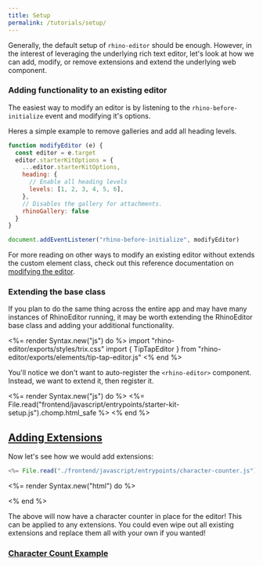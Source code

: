 ```yaml
---
title: Setup
permalink: /tutorials/setup/
---
```


Generally, the default setup of `rhino-editor` should be
enough. However, in the interest of leveraging the
underlying rich text editor, let's look at how we can
add, modify, or remove extensions and extend the underlying
web component.

### Adding functionality to an existing editor

The easiest way to modify an editor is by listening to the `rhino-before-initialize` event
and modifying it's options.

Heres a simple example to remove galleries and add all heading levels.

```js
function modifyEditor (e) {
  const editor = e.target
  editor.starterKitOptions = {
    ...editor.starterKitOptions,
    heading: {
      // Enable all heading levels
      levels: [1, 2, 3, 4, 5, 6],
    },
    // Disables the gallery for attachments.
    rhinoGallery: false
  }
}

document.addEventListener("rhino-before-initialize", modifyEditor)
```

For more reading on other ways to modify an existing editor without extends the custom
element class, check out this reference documentation on [modifying the editor](/references/modifying-the-editor).


### Extending the base class

If you plan to do the same thing across the entire app and may have many instances of
RhinoEditor running, it may be worth extending
the RhinoEditor base class and adding your additional functionality.

<%= render Syntax.new("js") do %>
import "rhino-editor/exports/styles/trix.css"
import { TipTapEditor } from "rhino-editor/exports/elements/tip-tap-editor.js"
<% end %>

You'll notice we don't want to auto-register the
`<rhino-editor>` component. Instead, we want to extend it,
then register it.

<%= render Syntax.new("js") do %>
<%= File.read("frontend/javascript/entrypoints/starter-kit-setup.js").chomp.html_safe %>
<% end %>

<script type="module" data-turbo-track="reload" src="<%= asset_path "javascript/entrypoints/starter-kit-setup.js" %>" defer></script>

<my-editor></my-editor>

<h2 id="adding-extensions">
  <a href="#adding-extensions">
    Adding Extensions
  </a>
</h2>

Now let's see how we would add extensions:

```js
<%= File.read("./frontend/javascript/entrypoints/character-counter.js").chomp.html_safe %>
```

<%= render Syntax.new("html") do %>
<!-- index.html -->
<extended-rhino-editor></extended-rhino-editor>
<% end %>

The above will now have a character counter in place for
the editor! This can be applied to any extensions. You
could even wipe out all existing extensions and replace
them all with your own if you wanted!


<h3 id='character-count-example'>
  <a href='#character-count-example'>
    Character Count Example
  </a>
</h3>

<input id="character-counter" type="hidden" value="<p>I'm a rhino editor with a character counter!</p>">
<extended-rhino-editor input="character-counter"></extended-rhino-editor>

<script type="module" data-turbo-track="reload" src="<%= asset_path "javascript/entrypoints/character-counter.js" %>" defer></script>
